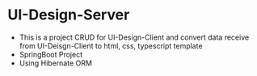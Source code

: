 # UI-Design-Server
* This is a project CRUD for UI-Design-Client and convert data receive from UI-Deisgn-Client to html, css, typescript template
* SpringBoot Project
* Using Hibernate ORM
